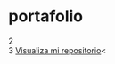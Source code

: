 # portafolio
2  
3  <a href="https://github.com/Mcacereshernandez/My-project.git">Visualiza mi repositorio</a><
